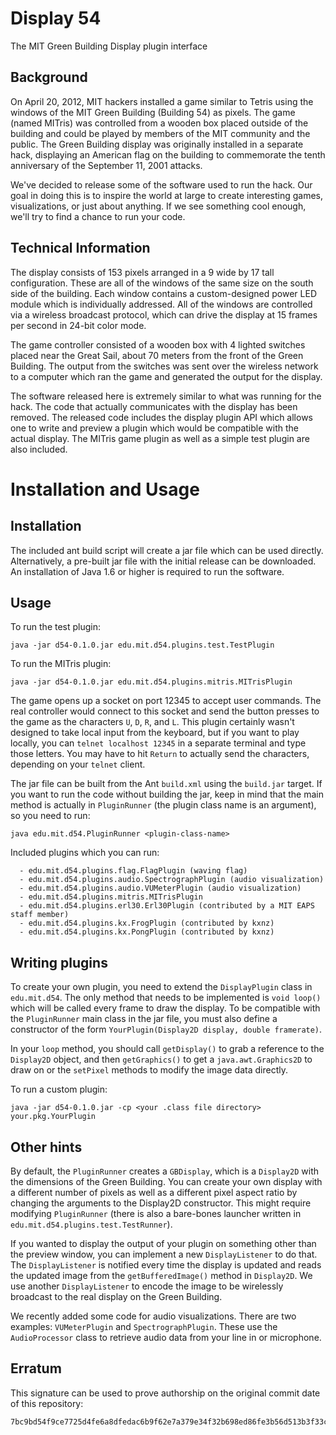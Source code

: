 # Display 54 #

The MIT Green Building Display plugin interface

## Background ##

On April 20, 2012, MIT hackers installed a game similar to Tetris using the windows of the MIT Green Building (Building 54) as pixels.  The game (named MITris) was controlled from a wooden box placed outside of the building and could be played by members of the MIT community and the public.  The Green Building display was originally installed in a separate hack, displaying an American flag on the building to commemorate the tenth anniversary of the September 11, 2001 attacks.

We've decided to release some of the software used to run the hack.  Our goal in doing this is to inspire the world at large to create interesting games, visualizations, or just about anything.  If we see something cool enough, we'll try to find a chance to run your code.

## Technical Information ##

The display consists of 153 pixels arranged in a 9 wide by 17 tall configuration.  These are all of the windows of the same size on the south side of the building.  Each window contains a custom-designed power LED module which is individually addressed.  All of the windows are controlled via a wireless broadcast protocol, which can drive the display at 15 frames per second in 24-bit color mode.

The game controller consisted of a wooden box with 4 lighted switches placed near the Great Sail, about 70 meters from the front of the Green Building.  The output from the switches was sent over the wireless network to a computer which ran the game and generated the output for the display.

The software released here is extremely similar to what was running for the hack.  The code that actually communicates with the display has been removed.  The released code includes the display plugin API which allows one to write and preview a plugin which would be compatible with the actual display.  The MITris game plugin as well as a simple test plugin are also included.

# Installation and Usage #

## Installation ##

The included ant build script will create a jar file which can be used directly.  Alternatively, a pre-built jar file with the initial release can be downloaded.  An installation of Java 1.6 or higher is required to run the software.

## Usage ##

To run the test plugin:

	java -jar d54-0.1.0.jar edu.mit.d54.plugins.test.TestPlugin

To run the MITris plugin:

	java -jar d54-0.1.0.jar edu.mit.d54.plugins.mitris.MITrisPlugin

The game opens up a socket on port 12345 to accept user commands.  The real controller would connect to this socket and send the button presses to the game as the characters `U`, `D`, `R`, and `L`.  This plugin certainly wasn't designed to take local input from the keyboard, but if you want to play locally, you can `telnet localhost 12345` in a separate terminal and type those letters.  You may have to hit `Return` to actually send the characters, depending on your `telnet` client.

The jar file can be built from the Ant `build.xml` using the `build.jar` target.  If you want to run the code without building the jar, keep in mind that the main method is actually in `PluginRunner` (the plugin class name is an argument), so you need to run:

	java edu.mit.d54.PluginRunner <plugin-class-name>

Included plugins which you can run:

      - edu.mit.d54.plugins.flag.FlagPlugin (waving flag)
      - edu.mit.d54.plugins.audio.SpectrographPlugin (audio visualization)
      - edu.mit.d54.plugins.audio.VUMeterPlugin (audio visualization)
      - edu.mit.d54.plugins.mitris.MITrisPlugin
      - edu.mit.d54.plugins.erl30.Erl30Plugin (contributed by a MIT EAPS staff member)
      - edu.mit.d54.plugins.kx.FrogPlugin (contributed by kxnz)
      - edu.mit.d54.plugins.kx.PongPlugin (contributed by kxnz)

## Writing plugins ##

To create your own plugin, you need to extend the `DisplayPlugin` class in `edu.mit.d54`.  The only method that needs to be implemented is `void loop()` which will be called every frame to draw the display.  To be compatible with the `PluginRunner` main class in the jar file, you must also define a constructor of the form `YourPlugin(Display2D display, double framerate)`.

In your `loop` method, you should call `getDisplay()` to grab a reference to the `Display2D` object, and then `getGraphics()` to get a `java.awt.Graphics2D` to draw on or the `setPixel` methods to modify the image data directly.

To run a custom plugin:

	java -jar d54-0.1.0.jar -cp <your .class file directory> your.pkg.YourPlugin

## Other hints ##

By default, the `PluginRunner` creates a `GBDisplay`, which is a `Display2D` with the dimensions of the Green Building.  You can create your own display with a different number of pixels as well as a different pixel aspect ratio by changing the arguments to the Display2D constructor.  This might require modifying `PluginRunner` (there is also a bare-bones launcher written in `edu.mit.d54.plugins.test.TestRunner`).

If you wanted to display the output of your plugin on something other than the preview window, you can implement a new `DisplayListener` to do that.  The `DisplayListener` is notified every time the display is updated and reads the updated image from the `getBufferedImage()` method in `Display2D`.  We use another `DisplayListener` to encode the image to be wirelessly broadcast to the real display on the Green Building.

We recently added some code for audio visualizations.  There are two examples: `VUMeterPlugin` and `SpectrographPlugin`.  These use the `AudioProcessor` class to retrieve audio data from your line in or microphone.

## Erratum ##

This signature can be used to prove authorship on the original commit date of this repository:

	7bc9bd54f9ce7725d4fe6a8dfedac6b9f62e7a379e34f32b698ed86fe3b56d513b3f33c1bcf1c390b5623ee13d69fd7881680ce1a3bec7c15a45cfefed502602
